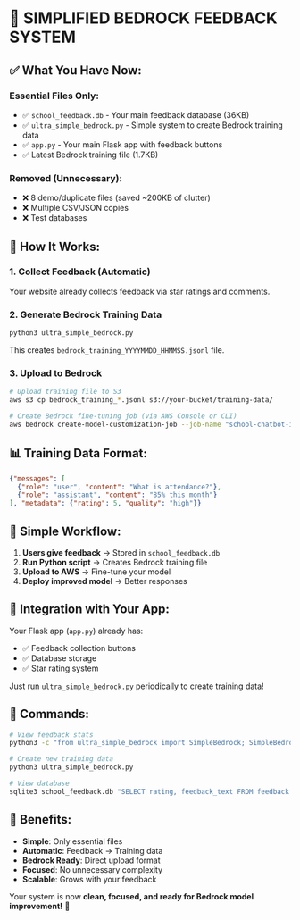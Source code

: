 # 🎯 SIMPLIFIED BEDROCK FEEDBACK SYSTEM

## ✅ What You Have Now:

### **Essential Files Only:**
- ✅ `school_feedback.db` - Your main feedback database (36KB)
- ✅ `ultra_simple_bedrock.py` - Simple system to create Bedrock training data
- ✅ `app.py` - Your main Flask app with feedback buttons
- ✅ Latest Bedrock training file (1.7KB)

### **Removed (Unnecessary):**
- ❌ 8 demo/duplicate files (saved ~200KB of clutter)
- ❌ Multiple CSV/JSON copies  
- ❌ Test databases

## 🚀 How It Works:

### **1. Collect Feedback (Automatic)**
Your website already collects feedback via star ratings and comments.

### **2. Generate Bedrock Training Data**
```bash
python3 ultra_simple_bedrock.py
```
This creates `bedrock_training_YYYYMMDD_HHMMSS.jsonl` file.

### **3. Upload to Bedrock**
```bash
# Upload training file to S3
aws s3 cp bedrock_training_*.jsonl s3://your-bucket/training-data/

# Create Bedrock fine-tuning job (via AWS Console or CLI)
aws bedrock create-model-customization-job --job-name "school-chatbot-improvement"
```

## 📊 Training Data Format:
```json
{"messages": [
  {"role": "user", "content": "What is attendance?"}, 
  {"role": "assistant", "content": "85% this month"}
], "metadata": {"rating": 5, "quality": "high"}}
```

## 🎯 Simple Workflow:

1. **Users give feedback** → Stored in `school_feedback.db`
2. **Run Python script** → Creates Bedrock training file  
3. **Upload to AWS** → Fine-tune your model
4. **Deploy improved model** → Better responses

## 📱 Integration with Your App:

Your Flask app (`app.py`) already has:
- ✅ Feedback collection buttons
- ✅ Database storage  
- ✅ Star rating system

Just run `ultra_simple_bedrock.py` periodically to create training data!

## 🔧 Commands:

```bash
# View feedback stats
python3 -c "from ultra_simple_bedrock import SimpleBedrock; SimpleBedrock().get_stats()"

# Create new training data
python3 ultra_simple_bedrock.py

# View database
sqlite3 school_feedback.db "SELECT rating, feedback_text FROM feedback LIMIT 5;"
```

## 🎉 Benefits:

- **Simple**: Only essential files
- **Automatic**: Feedback → Training data  
- **Bedrock Ready**: Direct upload format
- **Focused**: No unnecessary complexity
- **Scalable**: Grows with your feedback

Your system is now **clean, focused, and ready for Bedrock model improvement!** 🚀